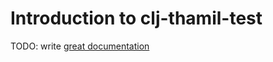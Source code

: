 # Introduction to clj-thamil-test

TODO: write [great documentation](http://jacobian.org/writing/great-documentation/what-to-write/)
